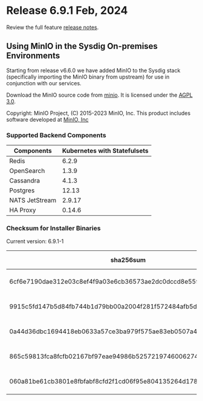 Release 6.9.1 Feb, 2024
===

Review the full feature [release notes](https://docs.sysdig.com/en/sysdig-on-premises-release-notes.html).

## Using MinIO in the Sysdig On-premises Environments

Starting from release v6.6.0 we have added MinIO to the Sysdig stack (specifically importing the MinIO binary from upstream) for use in conjunction with our services.

Download the MinIO source code from [minio](https://github.com/minio/minio). It is licensed under the [AGPL 3.0](https://github.com/minio/minio/blob/master/LICENSE).

Copyright: MinIO Project, (C) 2015-2023 MinIO, Inc. This product includes software developed at [MinIO, Inc](https://min.io/)

### Supported Backend Components

| **Components** | **Kubernetes with Statefulsets** |
|---|---|
| Redis                      | 6.2.9 |
| OpenSearch                 | 1.3.9 |
| Cassandra                  | 4.1.3 |
| Postgres                   | 12.13 |
| NATS JetStream             | 2.9.17 |
| HA Proxy                   | 0.14.6 |


### Checksum for Installer Binaries

Current version: 6.9.1-1

| **sha256sum** | **Installer binary** |
|---|---|
| 6cf6e7190dae312e03c8ef4f9a03e6cb36573ae2dc0dccd8e5590cd46712fa8a | installer-darwin-amd64 |
| 9915c5fd147b5d84fb744b1d79bb00a2004f281f572484afb5d74c2551b1f9a1 | installer-darwin-arm64 |
| 0a44d36dbc1694418eb0633a57ce3ba979f575ae83eb0507a4fa2ecd887ef7a3 | installer-linux-amd64 |
| 865c59813fca8fcfb02167bf97eae94986b52572197460062748dc16dad001da | installer-linux-arm |
| 060a81be61cb3801e8fbfabf8cfd2f1cd06f95e804135264d17846828ee64d1d | installer-linux-arm64 |
